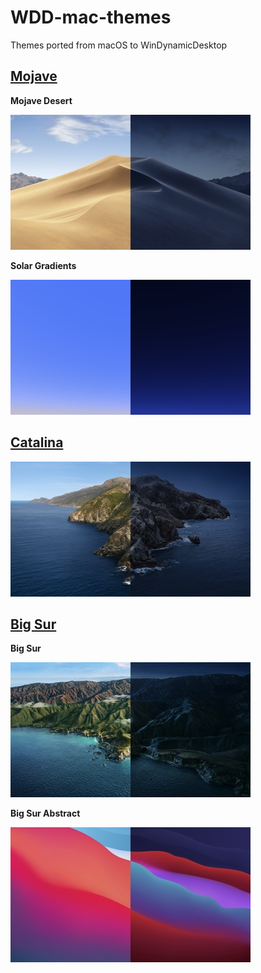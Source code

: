 # WDD-mac-themes
Themes ported from macOS to WinDynamicDesktop

## [Mojave](https://github.com/t1m0thyj/WDD-mac-themes/releases/tag/mojave)

**Mojave Desert**

![Mojave Desert](images/Mojave_Desert.jpg)

**Solar Gradients**

![Solar Gradients](images/Solar_Gradients.jpg)

## [Catalina](https://github.com/t1m0thyj/WDD-mac-themes/releases/tag/catalina)

![Catalina](images/Catalina.jpg)

## [Big Sur](https://github.com/t1m0thyj/WDD-mac-themes/releases/tag/big-sur)

**Big Sur**

![Big Sur](images/Big_Sur.jpg)

**Big Sur Abstract**

![Big Sur Abstract](images/Big_Sur_Abstract.jpg)
